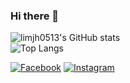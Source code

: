### Hi there 👋
![limjh0513's GitHub stats](https://github-readme-stats.vercel.app/api?username=limjh0513&show_icons=true&count_private=true)  
![Top Langs](https://github-readme-stats.vercel.app/api/top-langs/?username=limjh0513&layout=compact)

[![Facebook](https://img.shields.io/static/v1?label=Facebook&message=%20&color=blue&logo=Facebook&style=flat-square&logoColor=white)](https://www.facebook.com/profile.php?id=100016279240376)
[![Instagram](https://img.shields.io/static/v1?label=Instagram&message=%20&color=pink&logo=Instagram&style=flat-square&logoColor=white)](https://www.instagram.com/ljh_04_5_13/)

<!--
**limjh0513/limjh0513** is a ✨ _special_ ✨ repository because its `README.md` (this file) appears on your GitHub profile.

Here are some ideas to get you started:

- 🔭 I’m currently working on ...
- 🌱 I’m currently learning ...
- 👯 I’m looking to collaborate on ...
- 🤔 I’m looking for help with ...
- 💬 Ask me about ...
- 📫 How to reach me: ...
- 😄 Pronouns: ...
- ⚡ Fun fact: ...
-->
